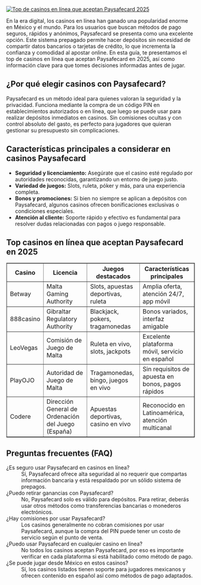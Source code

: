 [![Top de casinos en línea que aceptan Paysafecard 2025](https://123-caf.pages.dev/gitsignup.png)](https://vrmoo.ru/Bt82HjjY)

<div>   <p>En la era digital, los casinos en línea han ganado una popularidad enorme en México y el mundo. Para los usuarios que buscan métodos de pago seguros, rápidos y anónimos, Paysafecard se presenta como una excelente opción. Este sistema prepagado permite hacer depósitos sin necesidad de compartir datos bancarios o tarjetas de crédito, lo que incrementa la confianza y comodidad al apostar online. En esta guía, te presentamos el top de casinos en línea que aceptan Paysafecard en 2025, así como información clave para que tomes decisiones informadas antes de jugar.</p>  <h2>¿Por qué elegir casinos con Paysafecard?</h2>   <p>Paysafecard es un método ideal para quienes valoran la seguridad y la privacidad. Funciona mediante la compra de un código PIN en establecimientos autorizados o en línea, que luego se puede usar para realizar depósitos inmediatos en casinos. Sin comisiones ocultas y con control absoluto del gasto, es perfecto para jugadores que quieran gestionar su presupuesto sin complicaciones.</p>  <h2>Características principales a considerar en casinos Paysafecard</h2>   <ul>   <li><strong>Seguridad y licenciamiento:</strong> Asegúrate que el casino esté regulado por autoridades reconocidas, garantizando un entorno de juego justo.</li>   <li><strong>Variedad de juegos:</strong> Slots, ruleta, póker y más, para una experiencia completa.</li>   <li><strong>Bonos y promociones:</strong> Si bien no siempre se aplican a depósitos con Paysafecard, algunos casinos ofrecen bonificaciones exclusivas o condiciones especiales.</li>   <li><strong>Atención al cliente:</strong> Soporte rápido y efectivo es fundamental para resolver dudas relacionadas con pagos o juego responsable.</li>   </ul>  <h2>Top casinos en línea que aceptan Paysafecard en 2025</h2>   <table border="1" cellpadding="8" cellspacing="0" width="100%">   <thead>   <tr>   <th>Casino</th>   <th>Licencia</th>   <th>Juegos destacados</th>   <th>Características principales</th>   </tr>   </thead>   <tbody>   <tr>   <td>Betway</td>   <td>Malta Gaming Authority</td>   <td>Slots, apuestas deportivas, ruleta</td>   <td>Amplia oferta, atención 24/7, app móvil</td>   </tr>   <tr>   <td>888casino</td>   <td>Gibraltar Regulatory Authority</td>   <td>Blackjack, pokers, tragamonedas</td>   <td>Bonos variados, interfaz amigable</td>   </tr>   <tr>   <td>LeoVegas</td>   <td>Comisión de Juego de Malta</td>   <td>Ruleta en vivo, slots, jackpots</td>   <td>Excelente plataforma móvil, servicio en español</td>   </tr>   <tr>   <td>PlayOJO</td>   <td>Autoridad de Juego de Malta</td>   <td>Tragamonedas, bingo, juegos en vivo</td>   <td>Sin requisitos de apuesta en bonos, pagos rápidos</td>   </tr>   <tr>   <td>Codere</td>   <td>Dirección General de Ordenación del Juego (España)</td>   <td>Apuestas deportivas, casino en vivo</td>   <td>Reconocido en Latinoamérica, atención multicanal</td>   </tr>   </tbody>   </table>  <h2>Preguntas frecuentes (FAQ)</h2>   <dl>   <dt>¿Es seguro usar Paysafecard en casinos en línea?</dt>   <dd>Sí, Paysafecard ofrece alta seguridad al no requerir que compartas información bancaria y está respaldado por un sólido sistema de prepagos.</dd>      <dt>¿Puedo retirar ganancias con Paysafecard?</dt>   <dd>No, Paysafecard solo es válido para depósitos. Para retirar, deberás usar otros métodos como transferencias bancarias o monederos electrónicos.</dd>      <dt>¿Hay comisiones por usar Paysafecard?</dt>   <dd>Los casinos generalmente no cobran comisiones por usar Paysafecard, aunque la compra del PIN puede tener un costo de servicio según el punto de venta.</dd>      <dt>¿Puedo usar Paysafecard en cualquier casino en línea?</dt>   <dd>No todos los casinos aceptan Paysafecard, por eso es importante verificar en cada plataforma si está habilitado como método de pago.</dd>      <dt>¿Se puede jugar desde México en estos casinos?</dt>   <dd>Sí, los casinos listados tienen soporte para jugadores mexicanos y ofrecen contenido en español así como métodos de pago adaptados.</dd>   </dl>   </div>